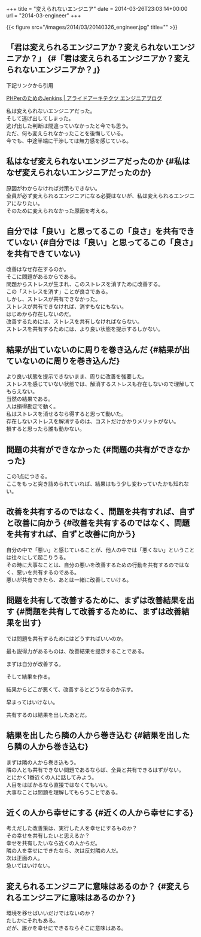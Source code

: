 +++
title = "変えられないエンジニア"
date = 2014-03-26T23:03:14+00:00
url = "2014-03-engineer"
+++

{{< figure src="/images/2014/03/20140326_engineer.jpg" title="" >}}

## <a name="「君は変えられるエンジニアか？変えられないエンジニアか？」" href="#「君は変えられるエンジニアか？変えられないエンジニアか？」"></a>「君は変えられるエンジニアか？変えられないエンジニアか？」 {#「君は変えられるエンジニアか？変えられないエンジニアか？」}

下記リンクから引用

[PHPerのためのJenkins | アライドアーキテクツ エンジニアブログ](http://tech.aainc.co.jp/archives/2706)

私は変えられないエンジニアだった。  
そして逃げ出してしまった。  
逃げ出した判断は間違っていなかったと今でも思う。  
ただ、何も変えられなかったことを後悔している。  
今でも、中途半端に干渉しては無力感を感じている。

## <a name="私はなぜ変えられないエンジニアだったのか" href="#私はなぜ変えられないエンジニアだったのか"></a>私はなぜ変えられないエンジニアだったのか {#私はなぜ変えられないエンジニアだったのか}

原因がわからなければ対策もできない。  
全員が必ず変えられるエンジニアになる必要はないが、私は変えられるエンジニアになりたい。  
そのために変えられなかった原因を考える。

## <a name="自分では「良い」と思ってるこの「良さ」を共有できていない" href="#自分では「良い」と思ってるこの「良さ」を共有できていない"></a>自分では「良い」と思ってるこの「良さ」を共有できていない {#自分では「良い」と思ってるこの「良さ」を共有できていない}

改善はなぜ存在するのか。  
そこに問題があるからである。  
問題からストレスが生まれ、このストレスを消すために改善する。  
この「ストレスを消す」ことが良さである。  
しかし、ストレスが共有できなかった。  
ストレスが共有できなければ、消すもなにもない。  
はじめから存在しないのだ。  
改善するためには、ストレスを共有しなければならない。  
ストレスを共有するためには、より良い状態を提示するしかない。

## <a name="結果が出ていないのに周りを巻き込んだ" href="#結果が出ていないのに周りを巻き込んだ"></a>結果が出ていないのに周りを巻き込んだ {#結果が出ていないのに周りを巻き込んだ}

より良い状態を提示できないまま、周りに改善を強要した。  
ストレスを感じていない状態では、解消するストレスも存在しないので理解してもらえない。  
当然の結果である。  
人は損得勘定で動く。  
私はストレスを消せるなら得すると思って動いた。  
存在しないストレスを解消するのは、コストだけかかりメリットがない。  
損すると思ったら誰も動かない。

## <a name="問題の共有ができなかった" href="#問題の共有ができなかった"></a>問題の共有ができなかった {#問題の共有ができなかった}

この1点につきる。  
ここをもっと突き詰められていれば、結果はもう少し変わっていたかも知れない。

## <a name="改善を共有するのではなく、問題を共有すれば、自ずと改善に向かう" href="#改善を共有するのではなく、問題を共有すれば、自ずと改善に向かう"></a>改善を共有するのではなく、問題を共有すれば、自ずと改善に向かう {#改善を共有するのではなく、問題を共有すれば、自ずと改善に向かう}

自分の中で「悪い」と感じていることが、他人の中では「悪くない」ということは往々にして起こりうる。  
その時に大事なことは、自分の悪いを改善するための行動を共有するのではなく、悪いを共有するのである。  
悪いが共有できたら、あとは一緒に改善していける。

## <a name="問題を共有して改善するために、まずは改善結果を出す" href="#問題を共有して改善するために、まずは改善結果を出す"></a>問題を共有して改善するために、まずは改善結果を出す {#問題を共有して改善するために、まずは改善結果を出す}

では問題を共有するためにはどうすればいいのか。

最も説得力があるものは、改善結果を提示することである。

まずは自分が改善する。

そして結果を作る。

結果からどこが悪くて、改善するとどうなるのか示す。

早まってはいけない。

共有するのは結果を出したあとだ。

## <a name="結果を出したら隣の人から巻き込む" href="#結果を出したら隣の人から巻き込む"></a>結果を出したら隣の人から巻き込む {#結果を出したら隣の人から巻き込む}

まずは隣の人から巻き込もう。  
隣の人とも共有できない問題であるならば、全員と共有できるはずがない。  
とにかく1番近くの人に話してみよう。  
人目をはばかるなら直接ではなくてもいい。  
大事なことは問題を理解してもらうことである。

## <a name="近くの人から幸せにする" href="#近くの人から幸せにする"></a>近くの人から幸せにする {#近くの人から幸せにする}

考えだした改善策は、実行した人を幸せにするものか？  
その幸せを共有したいと思えるか？  
幸せを共有したいなら近くの人からだ。  
隣の人を幸せにできたなら、次は反対隣の人だ。  
次は正面の人。  
急いてはいけない。

## <a name="変えられるエンジニアに意味はあるのか？" href="#変えられるエンジニアに意味はあるのか？"></a>変えられるエンジニアに意味はあるのか？ {#変えられるエンジニアに意味はあるのか？}

環境を移せばいいだけではないのか？  
たしかにそれもある。  
だが、誰かを幸せにできるならそこに意味はある。
